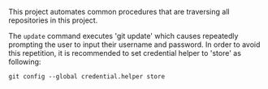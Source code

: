
This project automates common procedures that are traversing all repositories 
in this project.

The `update` command executes 'git update' which causes repeatedly prompting 
the user to input their username and password. In order to avoid this 
repetition, it is recommended to set credential helper to 'store' as following:

```
git config --global credential.helper store
```

[modeline]: # ( vim: set fo+=wa spell:)
